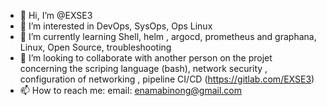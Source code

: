 - 👋 Hi, I’m @EXSE3
- 👀 I’m interested in DevOps, SysOps, Ops Linux
- 🌱 I’m currently learning Shell, helm , argocd, prometheus and graphana, Linux, Open Source, troubleshooting
- 💞️ I’m looking to collaborate with another person on the projet concerning the scriping language (bash), network security , configuration of networking , pipeline CI/CD (https://gitlab.com/EXSE3)
- 📫 How to reach me:
email: enamabinong@gmail.com

<!---
EXSE3/EXSE3 is a ✨ special ✨ repository because its `README.md` (this file) appears on your GitHub profile.
You can click the Preview link to take a look at your changes.
--->
